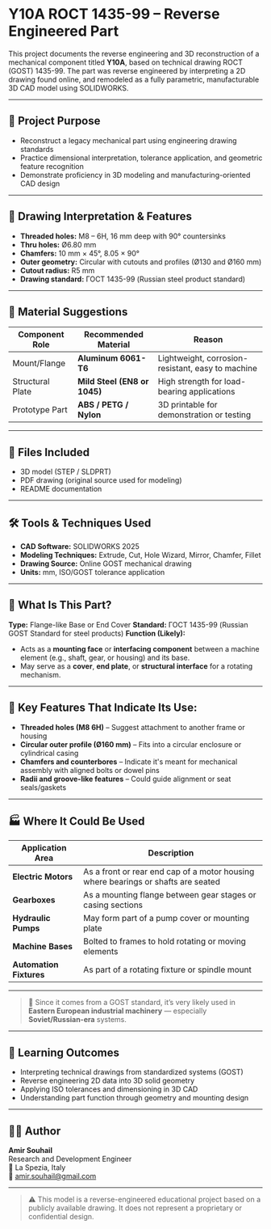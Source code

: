# Y10A ROCT 1435-99 – Reverse Engineered Part

This project documents the reverse engineering and 3D reconstruction of a mechanical component titled **Y10A**, based on technical drawing ROCT (GOST) 1435-99. The part was reverse engineered by interpreting a 2D drawing found online, and remodeled as a fully parametric, manufacturable 3D CAD model using SOLIDWORKS.

---

## 🧠 Project Purpose

- Reconstruct a legacy mechanical part using engineering drawing standards
- Practice dimensional interpretation, tolerance application, and geometric feature recognition
- Demonstrate proficiency in 3D modeling and manufacturing-oriented CAD design

---

## 📐 Drawing Interpretation & Features

- **Threaded holes:** M8 – 6H, 16 mm deep with 90° countersinks
- **Thru holes:** Ø6.80 mm
- **Chamfers:** 10 mm × 45°, 8.05 × 90°
- **Outer geometry:** Circular with cutouts and profiles (Ø130 and Ø160 mm)
- **Cutout radius:** R5 mm
- **Drawing standard:** ГОСТ 1435-99 (Russian steel product standard)

---

## 🧱 Material Suggestions

| Component Role   | Recommended Material       | Reason                                      |
|------------------|----------------------------|---------------------------------------------|
| Mount/Flange     | **Aluminum 6061-T6**       | Lightweight, corrosion-resistant, easy to machine |
| Structural Plate | **Mild Steel (EN8 or 1045)**| High strength for load-bearing applications |
| Prototype Part   | **ABS / PETG / Nylon**     | 3D printable for demonstration or testing   |

---

## 📁 Files Included

- 3D model (STEP / SLDPRT)
- PDF drawing (original source used for modeling)
- README documentation

---

## 🛠 Tools & Techniques Used

- **CAD Software:** SOLIDWORKS 2025
- **Modeling Techniques:** Extrude, Cut, Hole Wizard, Mirror, Chamfer, Fillet
- **Drawing Source:** Online GOST mechanical drawing
- **Units:** mm, ISO/GOST tolerance application



---

## 🔎 **What Is This Part?**

**Type:** Flange-like Base or End Cover
**Standard:** ГОСТ 1435-99 (Russian GOST Standard for steel products)
**Function (Likely):**

* Acts as a **mounting face** or **interfacing component** between a machine element (e.g., shaft, gear, or housing) and its base.
* May serve as a **cover**, **end plate**, or **structural interface** for a rotating mechanism.

---

## 🔩 **Key Features That Indicate Its Use:**

* **Threaded holes (M8 6H)** – Suggest attachment to another frame or housing
* **Circular outer profile (Ø160 mm)** – Fits into a circular enclosure or cylindrical casing
* **Chamfers and counterbores** – Indicate it's meant for mechanical assembly with aligned bolts or dowel pins
* **Radii and groove-like features** – Could guide alignment or seat seals/gaskets

---

## 🏭 **Where It Could Be Used**

| Application Area        | Description                                                                       |
| ----------------------- | --------------------------------------------------------------------------------- |
| **Electric Motors**     | As a front or rear end cap of a motor housing where bearings or shafts are seated |
| **Gearboxes**           | As a mounting flange between gear stages or casing sections                       |
| **Hydraulic Pumps**     | May form part of a pump cover or mounting plate                                   |
| **Machine Bases**       | Bolted to frames to hold rotating or moving elements                              |
| **Automation Fixtures** | As part of a rotating fixture or spindle mount                                    |

---

> 📌 Since it comes from a GOST standard, it’s very likely used in **Eastern European industrial machinery** — especially **Soviet/Russian-era** systems.

---

## 🧠 Learning Outcomes

- Interpreting technical drawings from standardized systems (GOST)
- Reverse engineering 2D data into 3D solid geometry
- Applying ISO tolerances and dimensioning in 3D CAD
- Understanding part function through geometry and mounting design

---

## 👨‍💻 Author

**Amir Souhail**  
Research and Development Engineer  
📍 La Spezia, Italy  
📧 amir.souhail@gmail.com

---

> ⚠️ This model is a reverse-engineered educational project based on a publicly available drawing. It does not represent a proprietary or confidential design.
